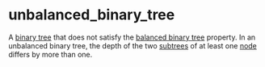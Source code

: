 # unbalanced_binary_tree

A [binary tree](mathematics/binary_tree) that does not satisfy the [balanced binary tree](mathematics/balanced_binary_tree) property. In an unbalanced binary tree, the depth of the two [subtrees](mathematics/subtree) of at least one [node](mathematics/node) differs by more than one.
